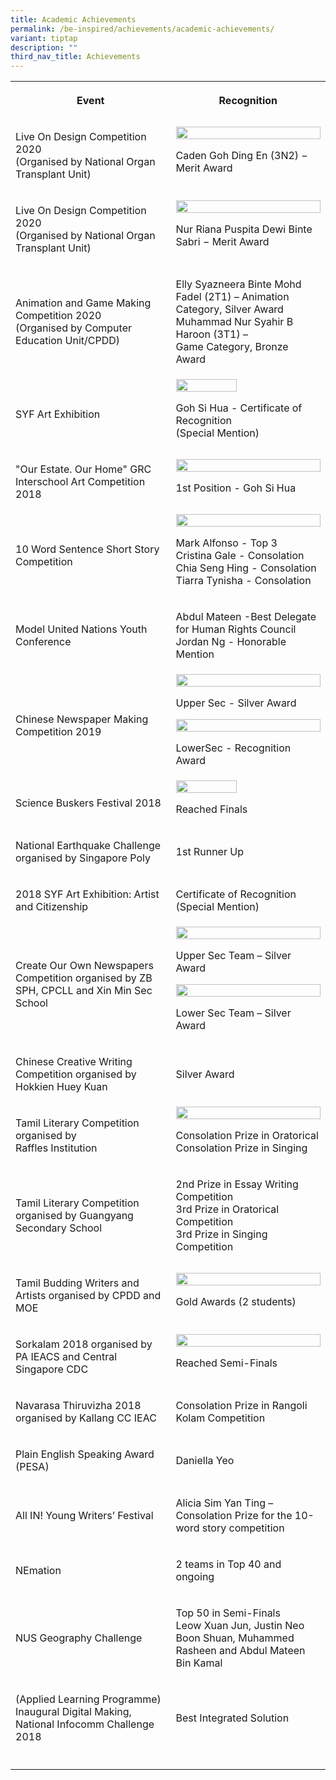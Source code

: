 ```yaml
---
title: Academic Achievements
permalink: /be-inspired/achievements/academic-achievements/
variant: tiptap
description: ""
third_nav_title: Achievements
---
```

<table style="minWidth: 50px">
<colgroup>
<col>
<col>
</colgroup>
<tbody>
<tr>
<th rowspan="1" colspan="1">
<p>Event</p>
</th>
<th rowspan="1" colspan="1">
<p>Recognition</p>
</th>
</tr>
<tr>
<td rowspan="1" colspan="1">
<p>Live On Design Competition 2020
<br>(Organised by National Organ Transplant Unit)</p>
</td>
<td rowspan="1" colspan="1">
<div class="isomer-image-wrapper">
<img style="width: 100%" height="auto" width="100%" alt="" src="/images/Caden%20Goh.jpg">
</div>
<p>Caden Goh Ding En (3N2) − Merit Award</p>
</td>
</tr>
<tr>
<td rowspan="1" colspan="1">
<p>Live On Design Competition 2020
<br>(Organised by National Organ Transplant Unit)</p>
</td>
<td rowspan="1" colspan="1">
<div class="isomer-image-wrapper">
<img style="width: 100%" height="auto" width="100%" alt="" src="/images/Nur%20Riana.jpg">
</div>
<p>Nur Riana Puspita Dewi Binte Sabri − Merit Award</p>
</td>
</tr>
<tr>
<td rowspan="1" colspan="1">
<p>Animation and Game Making Competition 2020
<br>(Organised by Computer Education Unit/CPDD)</p>
</td>
<td rowspan="1" colspan="1">
<p>Elly Syazneera Binte Mohd Fadel (2T1) – Animation Category, Silver Award
<br>Muhammad Nur Syahir B Haroon (3T1) –
<br>Game Category, Bronze Award</p>
</td>
</tr>
<tr>
<td rowspan="1" colspan="1">
<p>SYF Art Exhibition</p>
</td>
<td rowspan="1" colspan="1">
<div class="isomer-image-wrapper">
<img style="width:65%" height="auto" width="100%" src="/images/Goh%20Si%20Hua.png">
</div>
<p>Goh Si Hua - Certificate of Recognition
<br>(Special Mention)</p>
</td>
</tr>
<tr>
<td rowspan="1" colspan="1">
<p>"Our Estate. Our Home" GRC Interschool Art Competition 2018</p>
</td>
<td rowspan="1" colspan="1">
<div class="isomer-image-wrapper">
<img style="width: 100%" height="auto" width="100%" alt="" src="/images/GRCInterschoolArtCompetition.png">
</div>
<p>1st Position - Goh Si Hua</p>
</td>
</tr>
<tr>
<td rowspan="1" colspan="1">
<p>10 Word Sentence Short Story Competition</p>
</td>
<td rowspan="1" colspan="1">
<div class="isomer-image-wrapper">
<img style="width: 100%" height="auto" width="100%" alt="" src="/images/10Word.png">
</div>
<p>Mark Alfonso - Top 3
<br>Cristina Gale - Consolation
<br>Chia Seng Hing - Consolation
<br>Tiarra Tynisha - Consolation</p>
</td>
</tr>
<tr>
<td rowspan="1" colspan="1">
<p>Model United Nations Youth Conference</p>
</td>
<td rowspan="1" colspan="1">
<p>Abdul Mateen -Best Delegate for Human Rights Council
<br>Jordan Ng - Honorable Mention</p>
</td>
</tr>
<tr>
<td rowspan="1" colspan="1">
<p>Chinese Newspaper Making Competition 2019</p>
</td>
<td rowspan="1" colspan="1">
<div class="isomer-image-wrapper">
<img style="width: 100%" height="auto" width="100%" alt="" src="/images/uppersec.png">
</div>
<p>Upper Sec - Silver Award</p>
<div class="isomer-image-wrapper">
<img style="width: 100%" height="auto" width="100%" alt="" src="/images/lowersec.png">
</div>
<p>LowerSec - Recognition Award</p>
</td>
</tr>
<tr>
<td rowspan="1" colspan="1">
<p>Science Buskers Festival 2018</p>
</td>
<td rowspan="1" colspan="1">
<div class="isomer-image-wrapper">
<img style="width:65%" height="auto" width="100%" src="/images/Science%20Buskers%20Festival%202018.jpeg">
</div>
<p>Reached Finals</p>
</td>
</tr>
<tr>
<td rowspan="1" colspan="1">
<p>National Earthquake Challenge organised by Singapore Poly</p>
</td>
<td rowspan="1" colspan="1">
<p>1st Runner Up</p>
</td>
</tr>
<tr>
<td rowspan="1" colspan="1">
<p>2018 SYF Art Exhibition: Artist and Citizenship</p>
</td>
<td rowspan="1" colspan="1">
<p>Certificate of Recognition (Special Mention)</p>
</td>
</tr>
<tr>
<td rowspan="1" colspan="1">
<p>Create Our Own Newspapers Competition organised by ZB SPH, CPCLL and Xin
Min Sec School</p>
</td>
<td rowspan="1" colspan="1">
<div class="isomer-image-wrapper">
<img style="width: 100%" height="auto" width="100%" alt="" src="/images/Create%20Our%20Own%20Newspapers%20Competition%20upper%20sec.png">
</div>
<p>Upper Sec Team – Silver Award</p>
<div class="isomer-image-wrapper">
<img style="width: 100%" height="auto" width="100%" alt="" src="/images/Create%20Our%20Own%20Newspapers%20Competition%20lower%20sec.png">
</div>
<p>Lower Sec Team – Silver Award</p>
</td>
</tr>
<tr>
<td rowspan="1" colspan="1">
<p>Chinese Creative Writing Competition organised by Hokkien Huey Kuan</p>
</td>
<td rowspan="1" colspan="1">
<p>Silver Award</p>
</td>
</tr>
<tr>
<td rowspan="1" colspan="1">
<p>Tamil Literary Competition organised by
<br>Raffles Institution</p>
</td>
<td rowspan="1" colspan="1">
<div class="isomer-image-wrapper">
<img style="width: 100%" height="auto" width="100%" alt="" src="/images/Tamil%20Literary%20Competition.jpg">
</div>
<p>Consolation Prize in Oratorical
<br>Consolation Prize in Singing</p>
</td>
</tr>
<tr>
<td rowspan="1" colspan="1">
<p>Tamil Literary Competition organised by Guangyang Secondary School</p>
</td>
<td rowspan="1" colspan="1">
<p>2nd Prize in Essay Writing Competition
<br>3rd Prize in Oratorical Competition
<br>3rd Prize in Singing Competition</p>
</td>
</tr>
<tr>
<td rowspan="1" colspan="1">
<p>Tamil Budding Writers and Artists organised by CPDD and MOE</p>
</td>
<td rowspan="1" colspan="1">
<div class="isomer-image-wrapper">
<img style="width: 100%" height="auto" width="100%" alt="" src="/images/Tamil%20Budding%20Writers%20and%20Artists.jpg">
</div>
<p>Gold Awards (2 students)</p>
</td>
</tr>
<tr>
<td rowspan="1" colspan="1">
<p>Sorkalam 2018 organised by PA IEACS and Central Singapore CDC</p>
</td>
<td rowspan="1" colspan="1">
<div class="isomer-image-wrapper">
<img style="width: 100%" height="auto" width="100%" alt="" src="/images/Sorkalam%202018.jpg">
</div>
<p>Reached Semi-Finals</p>
</td>
</tr>
<tr>
<td rowspan="1" colspan="1">
<p>Navarasa Thiruvizha 2018 organised by Kallang CC IEAC</p>
</td>
<td rowspan="1" colspan="1">
<p>Consolation Prize in Rangoli Kolam Competition</p>
</td>
</tr>
<tr>
<td rowspan="1" colspan="1">
<p>Plain English Speaking Award (PESA)</p>
</td>
<td rowspan="1" colspan="1">
<p>Daniella Yeo</p>
</td>
</tr>
<tr>
<td rowspan="1" colspan="1">
<p>All IN! Young Writers’ Festival</p>
</td>
<td rowspan="1" colspan="1">
<p>Alicia Sim Yan Ting – Consolation Prize for the 10-word story competition</p>
</td>
</tr>
<tr>
<td rowspan="1" colspan="1">
<p>NEmation</p>
</td>
<td rowspan="1" colspan="1">
<p>2 teams in Top 40 and ongoing</p>
</td>
</tr>
<tr>
<td rowspan="1" colspan="1">
<p>NUS Geography Challenge</p>
</td>
<td rowspan="1" colspan="1">
<p>Top 50 in Semi-Finals
<br>Leow Xuan Jun, Justin Neo Boon Shuan, Muhammed Rasheen and Abdul Mateen
Bin Kamal</p>
</td>
</tr>
<tr>
<td rowspan="1" colspan="1">
<p>(Applied Learning Programme) Inaugural Digital Making,
<br>National Infocomm Challenge 2018</p>
</td>
<td rowspan="1" colspan="1">
<p>Best Integrated Solution</p>
</td>
</tr>
<tr>
<td rowspan="1" colspan="1">
<p></p>
</td>
<td rowspan="1" colspan="1">
<p></p>
</td>
</tr>
</tbody>
</table>
<p></p>